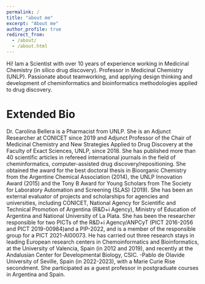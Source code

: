 ```yaml
---
permalink: /
title: "about me"
excerpt: "About me"
author_profile: true
redirect_from: 
  - /about/
  - /about.html
---
```


Hi! Iam a Scientist with over 10 years of experience working in Medicinal Chemistry (in silico drug discovery). Professor in Medicinal Chemistry (UNLP). Passionate about teamworking, and applying design thinking and development of cheminformatics and bioinformatics methodologies applied to drug discovery.

Extended Bio
======
Dr. Carolina Bellera is a Pharmacist from UNLP. She is an Adjunct Researcher at CONICET since 2019 and Adjunct Professor of the Chair of Medicinal Chemistry and New Strategies Applied to Drug Discovery at the Faculty of Exact Sciences, UNLP, since 2018. She has published more than 40 scientific articles in refereed international journals in the field of cheminformatics, computer-assisted drug discovery/repositioning. She obtained the award for the best doctoral thesis in Bioorganic Chemistry from the Argentine Chemical Association (2014), the UNLP Innovation Award (2015) and the Tony B Award for Young Scholars from The Society for Laboratory Automation and Screening (SLAS) (2019). She has been an external evaluator of projects and scholarships for agencies and universities, including CONICET, National Agency for Scientific and Technical Promotion of Argentina (R&D+i Agency), Ministry of Education of Argentina and National University of La Plata. She has been the researcher responsible for two PICTs of the R&D+i Agency/ANPCyT (PICT 2016-2056 and PICT 2019-00984)and a PIP-2022, and is a member of the responsible group for a PICT 2021-AI00073. He has carried out three research stays in leading European research centers in Chemoinformatics and Bioinformatics, at the University of Valencia, Spain (in 2012 and 2019), and recently at the Andalusian Center for Developmental Biology, CSIC. -Pablo de Olavide University of Seville, Spain (in 2022-2023), with a Marie Curie Rise secondment. She participated as a guest professor in postgraduate courses in Argentina and Spain.


